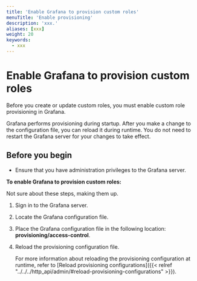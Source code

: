 ```yaml
---
title: 'Enable Grafana to provision custom roles'
menuTitle: 'Enable provisioning'
description: 'xxx.'
aliases: [xxx]
weight: 20
keywords:
  - xxx
---
```


# Enable Grafana to provision custom roles

Before you create or update custom roles, you must enable custom role provisioning in Grafana. 

Grafana performs provisioning during startup. After you make a change to the configuration file, you can reload it during runtime. You do not need to restart the Grafana server for your changes to take effect.

## Before you begin

- Ensure that you have administration privileges to the Grafana server.

**To enable Grafana to provision custom roles:**

Not sure about these steps, making them up.

1. Sign in to the Grafana server.

1. Locate the Grafana configuration file.

1. Place the Grafana configuration file in the following location: **provisioning/access-control**.

1. Reload the provisioning configuration file.

   For more information about reloading the provisioning configuration at runtime, refer to [Reload provisioning configurations]({{< relref "../../../http_api/admin/#reload-provisioning-configurations" >}}).
